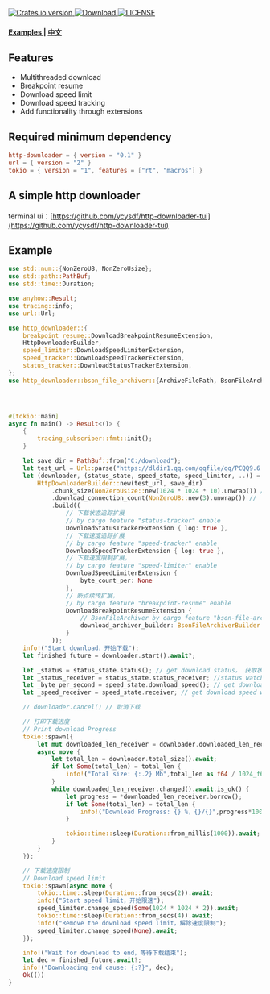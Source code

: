 <div>
  <!-- Crates version -->
  <a href="https://crates.io/crates/http-downloader">
    <img src="https://shields.io/crates/v/http-downloader" alt="Crates.io version" />
  </a>
  <!-- Downloads -->
  <a href="https://crates.io/crates/http-downloader">
    <img src="https://shields.io/crates/d/http-downloader" alt="Download" />
  </a>
  <!-- Downloads -->
  <a href="https://github.com/ycysdf/http-downloader/blob/main/LICENSE">
    <img src="https://shields.io/crates/l/http-downloader" alt="LICENSE" />
  </a>
</div>


<div>
  <h4>
    <a href="https://github.com/ycysdf/http-downloader/blob/main/examples"> Examples </a>
    <span> | </span>
    <a href="https://github.com/ycysdf/http-downloader/blob/main/README.ZH.md"> 中文 </a>
  </h4>
</div>


## Features 

- Multithreaded download
- Breakpoint resume
- Download speed limit
- Download speed tracking
- Add functionality through extensions

## Required minimum dependency

```toml
http-downloader = { version = "0.1" }
url = { version = "2" }
tokio = { version = "1", features = ["rt", "macros"] }
```

## A simple http downloader

terminal ui：[https://github.com/ycysdf/http-downloader-tui](https://github.com/ycysdf/http-downloader-tui)

## Example

```rust
use std::num::{NonZeroU8, NonZeroUsize};
use std::path::PathBuf;
use std::time::Duration;

use anyhow::Result;
use tracing::info;
use url::Url;

use http_downloader::{
    breakpoint_resume::DownloadBreakpointResumeExtension,
    HttpDownloaderBuilder,
    speed_limiter::DownloadSpeedLimiterExtension,
    speed_tracker::DownloadSpeedTrackerExtension,
    status_tracker::DownloadStatusTrackerExtension,
};
use http_downloader::bson_file_archiver::{ArchiveFilePath, BsonFileArchiverBuilder};




#[tokio::main]
async fn main() -> Result<()> {
    {
        tracing_subscriber::fmt::init();
    }

    let save_dir = PathBuf::from("C:/download");
    let test_url = Url::parse("https://dldir1.qq.com/qqfile/qq/PCQQ9.6.9/QQ9.6.9.28878.exe")?;
    let (downloader, (status_state, speed_state, speed_limiter, ..)) =
        HttpDownloaderBuilder::new(test_url, save_dir)
            .chunk_size(NonZeroUsize::new(1024 * 1024 * 10).unwrap()) // 块大小
            .download_connection_count(NonZeroU8::new(3).unwrap()) // 下载连接数
            .build((
                // 下载状态追踪扩展
                // by cargo feature "status-tracker" enable
                DownloadStatusTrackerExtension { log: true },
                // 下载速度追踪扩展
                // by cargo feature "speed-tracker" enable
                DownloadSpeedTrackerExtension { log: true },
                // 下载速度限制扩展，
                // by cargo feature "speed-limiter" enable
                DownloadSpeedLimiterExtension {
                    byte_count_per: None
                },
                // 断点续传扩展，
                // by cargo feature "breakpoint-resume" enable
                DownloadBreakpointResumeExtension {
                    // BsonFileArchiver by cargo feature "bson-file-archiver" enable
                    download_archiver_builder: BsonFileArchiverBuilder::new(ArchiveFilePath::Suffix("bson".to_string()))
                }
            ));
    info!("Start download，开始下载");
    let finished_future = downloader.start().await?;

    let _status = status_state.status(); // get download status， 获取状态
    let _status_receiver = status_state.status_receiver; //status watcher，状态监听器
    let _byte_per_second = speed_state.download_speed(); // get download speed，Byte per second，获取速度，字节每秒
    let _speed_receiver = speed_state.receiver; // get download speed watcher，速度监听器

    // downloader.cancel() // 取消下载

    // 打印下载进度
    // Print download Progress
    tokio::spawn({
        let mut downloaded_len_receiver = downloader.downloaded_len_receiver().clone();
        async move {
            let total_len = downloader.total_size().await;
            if let Some(total_len) = total_len {
                info!("Total size: {:.2} Mb",total_len as f64 / 1024_f64/ 1024_f64);
            }
            while downloaded_len_receiver.changed().await.is_ok() {
                let progress = *downloaded_len_receiver.borrow();
                if let Some(total_len) = total_len {
                    info!("Download Progress: {} %，{}/{}",progress*100/total_len,progress,total_len);
                }

                tokio::time::sleep(Duration::from_millis(1000)).await;
            }
        }
    });

    // 下载速度限制
    // Download speed limit
    tokio::spawn(async move {
        tokio::time::sleep(Duration::from_secs(2)).await;
        info!("Start speed limit，开始限速");
        speed_limiter.change_speed(Some(1024 * 1024 * 2)).await;
        tokio::time::sleep(Duration::from_secs(4)).await;
        info!("Remove the download speed limit，解除速度限制");
        speed_limiter.change_speed(None).await;
    });

    info!("Wait for download to end，等待下载结束");
    let dec = finished_future.await?;
    info!("Downloading end cause: {:?}", dec);
    Ok(())
}
```